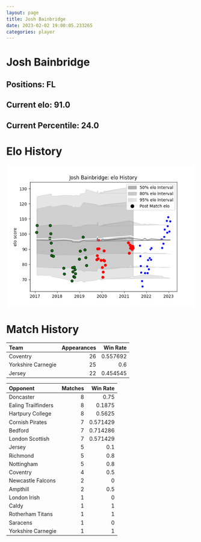 ```yaml
---  
layout: page  
title: Josh Bainbridge  
date: 2023-02-02 19:00:05.233265  
categories: player  
---
```

# Josh Bainbridge

## Positions: FL

## Current elo: 91.0

## Current Percentile: 24.0

# Elo History


![elo history](history_JoshBainbridge.png)
# Match History


| Team               |   Appearances |   Win Rate |
|:-------------------|--------------:|-----------:|
| Coventry           |            26 |   0.557692 |
| Yorkshire Carnegie |            25 |   0.6      |
| Jersey             |            22 |   0.454545 |

| Opponent            |   Matches |   Win Rate |
|:--------------------|----------:|-----------:|
| Doncaster           |         8 |   0.75     |
| Ealing Trailfinders |         8 |   0.1875   |
| Hartpury College    |         8 |   0.5625   |
| Cornish Pirates     |         7 |   0.571429 |
| Bedford             |         7 |   0.714286 |
| London Scottish     |         7 |   0.571429 |
| Jersey              |         5 |   0.1      |
| Richmond            |         5 |   0.8      |
| Nottingham          |         5 |   0.8      |
| Coventry            |         4 |   0.5      |
| Newcastle Falcons   |         2 |   0        |
| Ampthill            |         2 |   0.5      |
| London Irish        |         1 |   0        |
| Caldy               |         1 |   1        |
| Rotherham Titans    |         1 |   1        |
| Saracens            |         1 |   0        |
| Yorkshire Carnegie  |         1 |   1        |